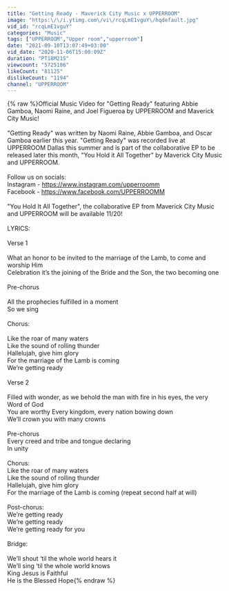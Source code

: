```yaml
---
title: "Getting Ready - Maverick City Music x UPPERROOM"
image: "https:\/\/i.ytimg.com\/vi\/rcqLmE1vguY\/hqdefault.jpg"
vid_id: "rcqLmE1vguY"
categories: "Music"
tags: ["UPPERROOM","Upper room","upperroom"]
date: "2021-09-10T13:07:49+03:00"
vid_date: "2020-11-06T15:00:09Z"
duration: "PT18M21S"
viewcount: "5725186"
likeCount: "81125"
dislikeCount: "1194"
channel: "UPPERROOM"
---
```

{% raw %}Official Music Video for &quot;Getting Ready&quot; featuring Abbie Gamboa, Naomi Raine, and Joel Figueroa by UPPERROOM and Maverick City Music! <br /><br />&quot;Getting Ready&quot; was written by Naomi Raine, Abbie Gamboa, and Oscar Gamboa earlier this year. &quot;Getting Ready&quot; was recorded live at UPPERROOM Dallas this summer and is part of the collaborative EP to be released later this month, &quot;You Hold it All Together&quot; by Maverick City Music and UPPERROOM.       <br />                                               <br />Follow us on socials:<br />Instagram - <a rel="nofollow" target="blank" href="https://www.instagram.com/upperroomm">https://www.instagram.com/upperroomm</a><br />Facebook - <a rel="nofollow" target="blank" href="https://www.facebook.com/UPPERROOMM">https://www.facebook.com/UPPERROOMM</a><br /><br />&quot;You Hold It All Together&quot;, the collaborative EP from Maverick City Music and UPPERROOM will be available 11/20!  <br /><br />LYRICS:<br /><br />Verse 1<br /><br />What an honor to be invited to the marriage of the Lamb, to come and worship Him<br />Celebration it’s the joining of the Bride and the Son, the two becoming one<br /><br />Pre-chorus<br /><br />All the prophecies fulfilled in a moment <br />So we sing<br /><br />Chorus:<br /><br />Like the roar of many waters <br />Like the sound of rolling thunder <br />Hallelujah, give him glory<br />For the marriage of the Lamb is coming<br />We’re getting ready<br /><br />Verse 2<br /><br />Filled with wonder, as we behold the man with fire in his eyes, the very Word of God<br />You are worthy Every kingdom, every nation bowing down<br />We’ll crown you with many crowns <br /><br />Pre-chorus<br />Every creed and tribe and tongue declaring<br />In unity<br /><br />Chorus:<br />Like the roar of many waters <br />Like the sound of rolling thunder <br />Hallelujah, give him glory<br />For the marriage of the Lamb is coming (repeat second half at will)<br /><br />Post-chorus:<br />We’re getting ready <br />We’re getting ready <br />We’re getting ready for you<br /><br />Bridge:<br /><br />We’ll shout ‘til the whole world hears it<br />We’ll sing ‘til the whole world knows<br />King Jesus is Faithful<br />He is the Blessed Hope{% endraw %}
